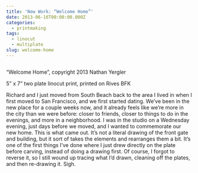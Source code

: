 ```yaml
---
title: 'New Work: “Welcome Home”'
date: 2013-06-16T00:00:00.000Z
categories:
  - printmaking
tags:
  - linocut
  - multiplate
slug: welcome-home
---
```

<div class="figure">
  <img alt="" src="/media/2013/2013-welcomehome-650.png" />

  <p class="caption">
    <span class="dquo">&#8220;</span>Welcome Home&#8221;, copyright 2013 Nathan Yergler
  </p>
</div>

5&#8221; x 7&#8221; two plate linocut print, printed on Rives <span class="caps">BFK</span>

Richard and I just moved from South Beach back to the area I lived in when I first moved to San Francisco, and we first started dating. We&#8217;ve been in the new place for a couple weeks now, and it already feels like we&#8217;re more in the city than we were before: closer to friends, closer to things to do in the evenings, and more in a neighborhood. I was in the studio on a Wednesday evening, just days before we moved, and I wanted to commemorate our new home. This is what came out. It&#8217;s not a literal drawing of the front gate and building, but it sort of takes the elements and rearranges them a bit. It&#8217;s one of the first things I&#8217;ve done where I just drew directly on the plate before carving, instead of doing a drawing first. Of course, I forgot to reverse it, so I still wound up tracing what I&#8217;d drawn, cleaning off the plates, and then re-drawing it. Sigh.


